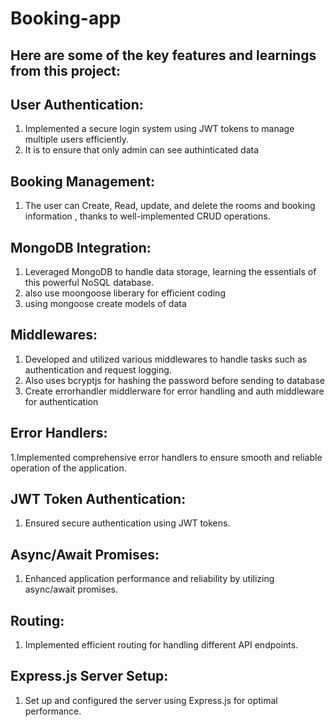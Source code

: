 # Booking-app

## Here are some of the key features and learnings from this project:

## User Authentication:

1. Implemented a secure login system using JWT tokens to manage multiple users efficiently.
2. It is to ensure that only admin can see authinticated data

## Booking Management:

1. The user can Create, Read, update, and delete the rooms and booking information , thanks to well-implemented CRUD operations.

## MongoDB Integration:

1. Leveraged MongoDB to handle data storage, learning the essentials of this powerful NoSQL database.
2. also use moongoose liberary for efficient coding
3. using mongoose create models of data

## Middlewares:

1. Developed and utilized various middlewares to handle tasks such as authentication and request logging.
2. Also uses bcryptjs for hashing the password before sending to database
3. Create errorhandler middlerware for error handling and auth middleware for authentication

## Error Handlers:

1.Implemented comprehensive error handlers to ensure smooth and reliable operation of the application.

## JWT Token Authentication:

1. Ensured secure authentication using JWT tokens.

## Async/Await Promises:

1. Enhanced application performance and reliability by utilizing async/await promises.

## Routing:

1. Implemented efficient routing for handling different API endpoints.

## Express.js Server Setup:

1. Set up and configured the server using Express.js for optimal performance.
